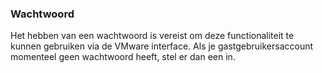### Wachtwoord

Het hebben van een wachtwoord is vereist om deze functionaliteit te kunnen gebruiken via de VMware interface.
Als je gastgebruikersaccount momenteel geen wachtwoord heeft, stel er dan een in.
